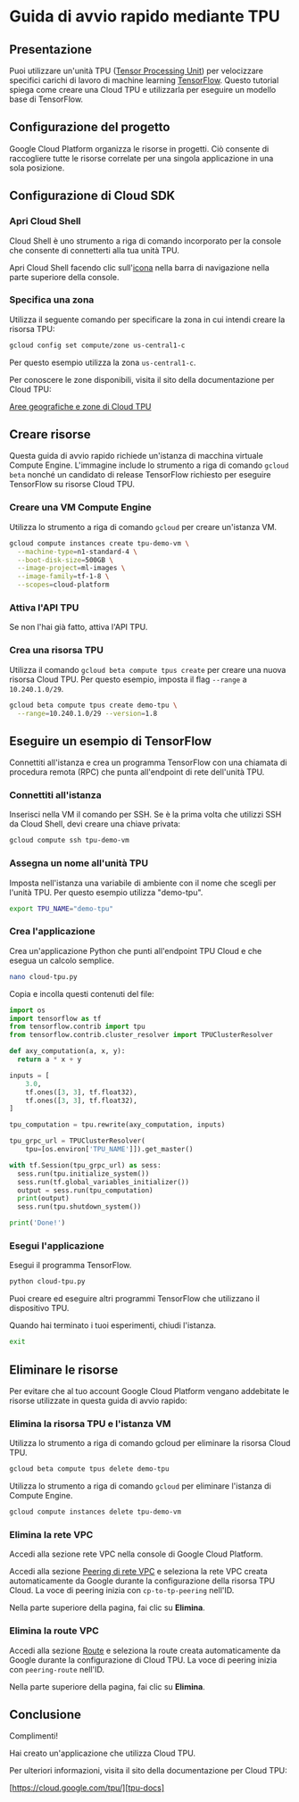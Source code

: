 # Guida di avvio rapido mediante TPU

<walkthrough-tutorial-url url="https://cloud.google.com/tpu/docs/quickstart"></walkthrough-tutorial-url>

## Presentazione

Puoi utilizzare un'unità TPU ([Tensor Processing Unit][tpu-docs]) per velocizzare specifici carichi di lavoro di machine learning [TensorFlow][tensor-flow]. Questo tutorial spiega come creare una Cloud TPU e utilizzarla per eseguire un modello base di TensorFlow.

## Configurazione del progetto

Google Cloud Platform organizza le risorse in progetti. Ciò consente di raccogliere tutte le risorse correlate per una singola applicazione in una sola posizione.

<walkthrough-project-billing-setup></walkthrough-project-billing-setup>

## Configurazione di Cloud SDK

### Apri Cloud Shell

Cloud Shell è uno strumento a riga di comando incorporato per la console che consente di connetterti
alla tua unità TPU.

Apri Cloud Shell facendo clic sull'<walkthrough-cloud-shell-icon></walkthrough-cloud-shell-icon>[icona][spotlight-open-devshell] nella barra di navigazione nella parte superiore della console.

### Specifica una zona

Utilizza il seguente comando per specificare la zona in cui intendi creare la risorsa TPU:

```bash
gcloud config set compute/zone us-central1-c
```

Per questo esempio utilizza la zona `us-central1-c`.

Per conoscere le zone disponibili, visita il sito della documentazione per Cloud TPU:

[Aree geografiche e zone di Cloud TPU][tpu-regions]

## Creare risorse

Questa guida di avvio rapido richiede un'istanza di macchina virtuale Compute Engine. L'immagine include lo strumento a riga di comando `gcloud beta` nonché un candidato di release TensorFlow richiesto per eseguire TensorFlow su risorse Cloud TPU.

### Creare una VM Compute Engine

Utilizza lo strumento a riga di comando `gcloud` per creare un'istanza VM.

```bash
gcloud compute instances create tpu-demo-vm \
  --machine-type=n1-standard-4 \
  --boot-disk-size=500GB \
  --image-project=ml-images \
  --image-family=tf-1-8 \
  --scopes=cloud-platform
```

### Attiva l'API TPU

Se non l'hai già fatto, attiva l'API TPU.

<walkthrough-enable-apis apis="tpu.googleapis.com"></walkthrough-enable-apis>

### Crea una risorsa TPU

Utilizza il comando `gcloud beta compute tpus create` per creare una nuova risorsa
Cloud TPU. Per questo esempio, imposta il flag `--range` a `10.240.1.0/29`.

```bash
gcloud beta compute tpus create demo-tpu \
  --range=10.240.1.0/29 --version=1.8
```

## Eseguire un esempio di TensorFlow

Connettiti all'istanza e crea un programma TensorFlow con una chiamata di procedura remota
(RPC) che punta all'endpoint di rete dell'unità TPU.

### Connettiti all'istanza

Inserisci nella VM il comando per SSH. Se è la prima volta che utilizzi SSH da Cloud Shell,
devi creare una chiave privata:

```bash
gcloud compute ssh tpu-demo-vm
```

### Assegna un nome all'unità TPU

Imposta nell'istanza una variabile di ambiente con il nome che scegli per l'unità TPU.
Per questo esempio utilizza "demo-tpu".

```bash
export TPU_NAME="demo-tpu"
```

### Crea l'applicazione

Crea un'applicazione Python che punti all'endpoint TPU Cloud e che esegua un calcolo semplice.

```bash
nano cloud-tpu.py
```

Copia e incolla questi contenuti del file:

```python
import os
import tensorflow as tf
from tensorflow.contrib import tpu
from tensorflow.contrib.cluster_resolver import TPUClusterResolver

def axy_computation(a, x, y):
  return a * x + y

inputs = [
    3.0,
    tf.ones([3, 3], tf.float32),
    tf.ones([3, 3], tf.float32),
]

tpu_computation = tpu.rewrite(axy_computation, inputs)

tpu_grpc_url = TPUClusterResolver(
    tpu=[os.environ['TPU_NAME']]).get_master()

with tf.Session(tpu_grpc_url) as sess:
  sess.run(tpu.initialize_system())
  sess.run(tf.global_variables_initializer())
  output = sess.run(tpu_computation)
  print(output)
  sess.run(tpu.shutdown_system())

print('Done!')
```

### Esegui l'applicazione

Esegui il programma TensorFlow.

```bash
python cloud-tpu.py
```

Puoi creare ed eseguire altri programmi TensorFlow che utilizzano il dispositivo TPU.

Quando hai terminato i tuoi esperimenti, chiudi l'istanza.

```bash
exit
```

## Eliminare le risorse

Per evitare che al tuo account Google Cloud Platform vengano addebitate le risorse utilizzate in questa
guida di avvio rapido:

### Elimina la risorsa TPU e l'istanza VM

Utilizza lo strumento a riga di comando gcloud per eliminare la risorsa Cloud TPU.

```bash
gcloud beta compute tpus delete demo-tpu
```

Utilizza lo strumento a riga di comando `gcloud` per eliminare l'istanza di Compute Engine.

```bash
gcloud compute instances delete tpu-demo-vm
```

### Elimina la rete VPC

Accedi alla sezione rete VPC nella console di Google Cloud Platform.

<walkthrough-menu-navigation sectionid="VIRTUAL_NETWORK_SECTION"></walkthrough-menu-navigation>

Accedi alla sezione [Peering di rete VPC][spotlight-network-peering] e seleziona la rete VPC creata automaticamente da Google durante la configurazione della risorsa TPU Cloud. La voce di peering inizia con `cp-to-tp-peering` nell'ID.

Nella parte superiore della pagina, fai clic su **Elimina**.

### Elimina la route VPC

Accedi alla sezione [Route][spotlight-routes-list] e seleziona la route creata automaticamente da Google durante la configurazione di Cloud TPU. La voce di peering inizia con `peering-route` nell'ID.

Nella parte superiore della pagina, fai clic su **Elimina**.

## Conclusione

<walkthrough-conclusion-trophy></walkthrough-conclusion-trophy>

Complimenti!

Hai creato un'applicazione che utilizza Cloud TPU.

Per ulteriori informazioni, visita il sito della documentazione per Cloud TPU:

[https://cloud.google.com/tpu/][tpu-docs]

[request-tpu-quota]: https://services.google.com/fb/forms/cloud-tpu-beta-request/
[spotlight-network-peering]: walkthrough://spotlight-pointer?cssSelector=#cfctest-section-nav-item-peering_list
[spotlight-open-devshell]: walkthrough://spotlight-pointer?spotlightId=devshell-activate-button
[spotlight-routes-list]: walkthrough://spotlight-pointer?cssSelector=#cfctest-section-nav-item-routes_list
[tensor-flow]: https://www.tensorflow.org/
[tpu-docs]: https://cloud.google.com/tpu/docs/
[tpu-regions]: https://cloud.google.com/tpu/docs/regions
